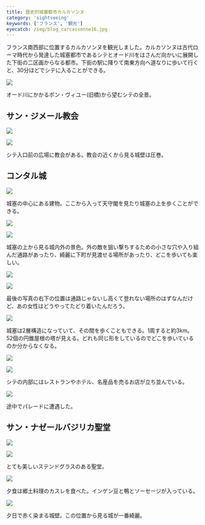 ```yaml
---
title: 歴史的城塞都市カルカソンヌ
category: 'sightseeing'
keywords: ['フランス', '観光']
eyecatch: /img/blog_carcassonne16.jpg
---
```


フランス南西部に位置するカルカソンヌを観光しました。カルカソンヌは古代ローマ時代から発達した城塞都市であるシテとオード川をはさんだ向かいに展開した下街の二区画からなる都市。下街の駅に降りて南東方向へ道なりに歩いて行くと、30分ほどでシテに入ることができる。

![ ](/img/blog_carcassonne01.jpg)

オード川にかかるポン・ヴィユー(旧橋)から望むシテの全景。

## サン・ジメール教会

![ ](/img/blog_carcassonne02.jpg)

![ ](/img/blog_carcassonne03.jpg)

シテ入口前の広場に教会がある。教会の近くから見る城壁は圧巻。

## コンタル城

![ ](/img/blog_carcassonne04.jpg)

城塞の中心にある建物。ここから入って天守閣を見たり城塞の上を歩くことができる。

![ ](/img/blog_carcassonne05.jpg)

![ ](/img/blog_carcassonne06.jpg)

城塞の上から見る城内外の景色。外の敵を狙い撃ちするための小さな穴や入り組んだ通路があったり、綺麗に下町が見渡せる場所があったり、どこを歩いても楽しい。

![ ](/img/blog_carcassonne07.jpg)

![ ](/img/blog_carcassonne08.jpg)

最後の写真の右下の位置は通路じゃないし高くて登れない場所のはずなんだけど、あの女性はどうやってたどり着いたんだろう。

![ ](/img/blog_carcassonne09.jpg)

城塞は2層構造になっていて、その間を歩くこともできる。1周すると約3km。52個の円錐屋根の塔が見える。どれも同じ形をしているのでどこを歩いているのか分からなくなる。

![ ](/img/blog_carcassonne10.jpg)

![ ](/img/blog_carcassonne11.jpg)

シテの内部にはレストランやホテル、名産品を売るお店が立ち並んでいる。

![ ](/img/blog_carcassonne12.jpg)

途中でパレードに遭遇した。

## サン・ナゼールバジリカ聖堂

![ ](/img/blog_carcassonne13.jpg)

![ ](/img/blog_carcassonne14.jpg)

とても美しいステンドグラスのある聖堂。

![ ](/img/blog_carcassonne15.jpg)

夕食は郷土料理のカスレを食べた。インゲン豆と鴨とソーセージが入っている。

![ ](/img/blog_carcassonne16.jpg)

夕日で赤く染まる城壁。この位置から見る城が一番綺麗。